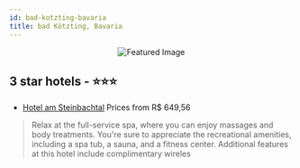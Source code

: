 ```yaml
---
id: bad-kotzting-bavaria
title: bad Kötzting, Bavaria
---
```


<center><img src="https://i.travelapi.com/hotels/4000000/3610000/3604900/3604844/6eaa4137_z.jpg" alt="Featured Image" /></center>


##  3 star hotels - ⭐️⭐️⭐️

-    [Hotel am Steinbachtal](https://us.hurb.com/hotels/bad-kotzting/hotel-am-steinbachtal-JNP-JP266954?cmp=18055) Prices from R$ 649,56
   > Relax at the full-service spa, where you can enjoy massages and body treatments. You're sure to appreciate the recreational amenities, including a spa tub, a sauna, and a fitness center. Additional features at this hotel include complimentary wireles
